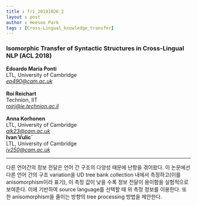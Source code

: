 ```yaml
---
title : fri_20181026_2
layout : post
author : Heesoo Park
tags : [Cross-Lingual_knowledge_transfer]
---
```


<h3>Isomorphic Transfer of Syntactic Structures in Cross-Lingual NLP (ACL 2018)</h3>


<p>

<b>Edoardo Maria Ponti</b><br/>
LTL, University of Cambridge<br/>
<em>ep490@cam.ac.uk</em><br/><br/>
<b>Roi Reichart</b><br/>
Technion, IIT<br/>
<em>roiri@ie.technion.ac.il</em><br/><br/>
<b>Anna Korhonen</b><br/>
LTL, University of Cambridge<br/>
<em>alk23@cam.ac.uk</em><br/>
<b>Ivan Vulic´</b><br/>
LTL, University of Cambridge<br/>
<em>iv250@cam.ac.uk</em>





</p>

<hr />
<p>
다른 언어간의 정보 전달은 언어 간 구조의 다양성 때문에 난항을 겪어왔다. 이 논문에선 다른 언어 간의 구조 variation을 UD tree bank collection 내에서 측정하고(이를 anisomorphism이라 표기), 이 측정 값이 낮을 수록 정보 전달이 용이함을 실험적으로 보여준다. 이에 기반하여 source language를 선택할 때 위 측정 정보를 이용한다. 또한 anisomorphism을 줄이는 방향의 tree processing 방법을 제안한다.
</p>
